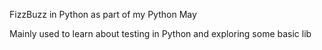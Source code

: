 FizzBuzz in Python as part of my Python May

Mainly used to learn about testing in Python and exploring some basic lib
